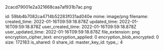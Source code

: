 2cacd79001e2a321668caa7af931b7ac.png

id: 59bb4b7082ca4714b52283f031ad040e
mime: image/png
filename: 
created_time: 2022-01-16T09:59:18.878Z
updated_time: 2022-01-16T09:59:18.878Z
user_created_time: 2022-01-16T09:59:18.878Z
user_updated_time: 2022-01-16T09:59:18.878Z
file_extension: png
encryption_cipher_text: 
encryption_applied: 0
encryption_blob_encrypted: 0
size: 172183
is_shared: 0
share_id: 
master_key_id: 
type_: 4